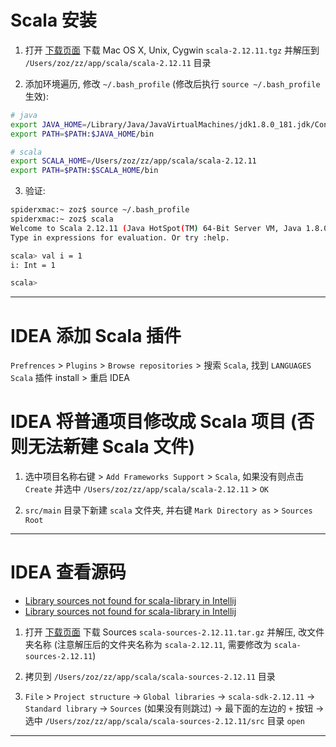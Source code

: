 
# Scala 安装

1. 打开 [下载页面](https://www.scala-lang.org/download/2.12.11.html) 下载 	Mac OS X, Unix, Cygwin `scala-2.12.11.tgz` 并解压到 `/Users/zoz/zz/app/scala/scala-2.12.11` 目录

2. 添加环境遍历, 修改 `~/.bash_profile` (修改后执行 `source ~/.bash_profile` 生效):
```bash
# java
export JAVA_HOME=/Library/Java/JavaVirtualMachines/jdk1.8.0_181.jdk/Contents/Home
export PATH=$PATH:$JAVA_HOME/bin

# scala
export SCALA_HOME=/Users/zoz/zz/app/scala/scala-2.12.11
export PATH=$PATH:$SCALA_HOME/bin
```

3. 验证:
```bash
spiderxmac:~ zoz$ source ~/.bash_profile
spiderxmac:~ zoz$ scala
Welcome to Scala 2.12.11 (Java HotSpot(TM) 64-Bit Server VM, Java 1.8.0_181).
Type in expressions for evaluation. Or try :help.

scala> val i = 1
i: Int = 1

scala> 
```

---

# IDEA 添加 Scala 插件

`Prefrences` > `Plugins` > `Browse repositories` > 搜索 `Scala`, 找到 `LANGUAGES Scala` 插件 install > 重启 IDEA

# IDEA 将普通项目修改成 Scala 项目 (否则无法新建 Scala 文件)

1. 选中项目名称右键 > `Add Frameworks Support` > `Scala`, 如果没有则点击 `Create` 并选中 `/Users/zoz/zz/app/scala/scala-2.12.11` > `OK`

2. `src/main` 目录下新建 `scala` 文件夹, 并右键 `Mark Directory as` > `Sources Root`

---

# IDEA 查看源码

- [Library sources not found for scala-library in Intellij](https://blog.csdn.net/mengxpfighting/article/details/79889326)
- [Library sources not found for scala-library in Intellij](https://stackoverflow.com/questions/28445260/library-sources-not-found-for-scala-library-in-intellij)

1. 打开 [下载页面](https://www.scala-lang.org/download/2.12.11.html) 下载 Sources `scala-sources-2.12.11.tar.gz` 并解压, 改文件夹名称 (注意解压后的文件夹名称为 `scala-2.12.11`, 需要修改为 `scala-sources-2.12.11`)

2. 拷贝到 `/Users/zoz/zz/app/scala/scala-sources-2.12.11` 目录

3. `File` > `Project structure` -> `Global libraries` -> `scala-sdk-2.12.11` -> `Standard library` -> `Sources` (如果没有则跳过) -> 最下面的左边的 `+` 按钮 -> 选中 `/Users/zoz/zz/app/scala/scala-sources-2.12.11/src` 目录 `open`

---
